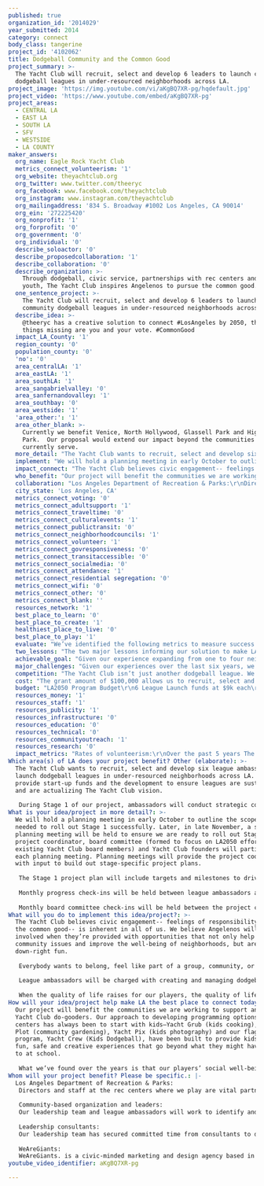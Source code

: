 ```yaml
---
published: true
organization_id: '2014029'
year_submitted: 2014
category: connect
body_class: tangerine
project_id: '4102062'
title: Dodgeball Community and the Common Good
project_summary: >-
  The Yacht Club will recruit, select and develop 6 leaders to launch community
  dodgeball leagues in under-resourced neighborhoods across LA.
project_image: 'https://img.youtube.com/vi/aKgBQ7XR-pg/hqdefault.jpg'
project_video: 'https://www.youtube.com/embed/aKgBQ7XR-pg'
project_areas:
  - CENTRAL LA
  - EAST LA
  - SOUTH LA
  - SFV
  - WESTSIDE
  - LA COUNTY
maker_answers:
  org_name: Eagle Rock Yacht Club
  metrics_connect_volunteerism: '1'
  org_website: theyachtclub.org
  org_twitter: www.twitter.com/theeryc
  org_facebook: www.facebook.com/theyachtclub
  org_instagram: www.instagram.com/theyachtclub
  org_mailingaddress: '834 S. Broadway #1002 Los Angeles, CA 90014'
  org_ein: '272225420'
  org_nonprofit: '1'
  org_forprofit: '0'
  org_government: '0'
  org_individual: '0'
  describe_soloactor: '0'
  describe_proposedcollaboration: '1'
  describe_collaboration: '0'
  describe_organization: >-
    Through dodgeball, civic service, partnerships with rec centers and our
    youth, The Yacht Club inspires Angelenos to pursue the common good.
  one_sentence_project: >-
    The Yacht Club will recruit, select and develop 6 leaders to launch
    community dodgeball leagues in under-resourced neighborhoods across LA.
  describe_idea: >-
    @theeryc has a creative solution to connect #LosAngeles by 2050, the only
    things missing are you and your vote. #CommonGood
  impact_LA_County: '1'
  region_county: '0'
  population_county: '0'
  'no': '0'
  area_centralLA: '1'
  area_eastLA: '1'
  area_southLA: '1'
  area_sangabrielvalley: '0'
  area_sanfernandovalley: '1'
  area_southbay: '0'
  area_westside: '1'
  'area_other:': '1'
  area_other_blank: >-
    Currently we benefit Venice, North Hollywood, Glassell Park and Highland
    Park.  Our proposal would extend our impact beyond the communities we
    currently serve. 
  more_detail: "The Yacht Club wants to recruit, select and develop six league ambassadors to launch dodgeball leagues in under-resourced neighborhoods across LA.  We will provide start-up funds and the development to ensure leagues are sustainable and are actualizing The Yacht Club vision.\r\n\r\nDuring Stage 1 of our project, ambassadors will conduct strategic community outreach and build social trust to understand the current needs of new neighborhoods.  As they begin leagues in Stage 2, ambassadors will develop programs and events aligned to current neighborhood need. Ambassadors will invest players to volunteer and lead community development efforts. Our leagues will be known for using dodgeball as a means to connect and pursue the common good."
  implement: "We will hold a planning meeting in early October to outline the scope of work needed to roll out Stage 1 successfully.  Later, in late November, a second planning meeting will be held to ensure we are ready to roll out Stage 2.  Our project coordinator, board committee (formed to focus on LA2050 efforts from existing Yacht Club board members) and Yacht Club founders will participate in each planning meeting. Planning meetings will provide the project coordinator with input to build out stage-specific project plans. \r\n\r\nThe Stage 1 project plan will include targets and milestones to drive our a) recruitment campaign for league ambassadors, and b) the development of resources and support.  In addition to participating in monthly oversight meetings with our board committee, our project coordinator will provide weekly status updates to The Yacht Club board chair. The Stage 2 project plan will include targets and milestones to support league ambassadors with their a) community outreach,  b) recruitment of players and c) community development efforts.\r\n\r\nMonthly progress check-ins will be held between league ambassadors and the project coordinator.  League ambassadors will report out on targets, milestones and identify support needed.  The project coordinator will share best practices and help match resources to areas of need or support identified by the league ambassador.\r\n\r\nMonthly board committee check-ins will be held between the project coordinator and board committee.  The project coordinator will report out on project targets, milestones and success measures.  For example, at the end of each league during Stage 2, the project coordinator will compile data from player surveys to provide a general review of each league and league ambassador.  The board committee will then support the project coordinator to identify ways to maintain and improve a healthy and successful project implementation.\r\n"
  impact_connect: "The Yacht Club believes civic engagement-- feelings of responsibility toward the common good-- is inherent in all of us.  We believe Angelenos will get more involved when they’re provided with opportunities that not only help solve community issues and improve the well-being of neighborhoods, but are also down-right fun.\r\n\r\nEverybody wants to belong, feel like part of a group, community, or team-- it’s an essential human need. We aim to get people hooked on The Yacht Club by increasing their social well-being and connectedness through dodgeball, weekly meetups and social gatherings. Once hooked, we provide the initial opportunities for our players to become active citizens and volunteer.  Over time, our players become more invested in the neighborhoods where they play and want to do more good for them… it’s our flywheel toward common good.  When our players actively participate and do good for Los Angeles, they feel more invested in Los Angeles.  When our players feel more invested in Los Angeles, they want to work toward greater common good. Yes, we recognize dodgeball is  fun, but we’re not just a team of players; we are an army of do-gooders. We want Los Angeles to be a better city for everyone and believe that dodgeball is a great entry point for good work in service of LA.\r\n\r\nLeague ambassadors will be charged with creating and managing dodgeball leagues that recruit players who want to have fun and actively do good. We aren’t interested in passive civic engagement-- players who simply donate money. Instead our league ambassadors will recruit and invest players to volunteer at Kids Dodgeball because they understand our kids need safe and fun activities in their neighborhood.  League ambassadors will steer players toward opportunities of civic engagement like beach cleanups or encourage and support players to coordinate movies-at-the-park (with proceeds going to rec center programming).\r\n\r\nWhen the quality of life raises for our players, the quality of life raise for all Angelenos. By 2050, we want to see The Yacht Club running dodgeball leagues in rec centers across Los Angeles.  In 2050, we continue to play in under-resourced neighborhoods, we have players on neighborhood councils and The Yacht Club is a consistent presence at civic events across Los Angeles."
  who_benefit: "Our project will benefit the communities we are working to support and all The Yacht Club do-gooders.  Our approach to developing programming options for rec centers has always been to start with kids—Yacht Grub (kids cooking), Yacht Plot (community gardening), Yacht Pix (kids photography) and our flagship program, Yacht Crew (Kids Dodgeball), have been built to provide kids with fun, safe and creative experiences that go beyond what they might have access to at school.   \r\n\r\nWhat we’ve found over the years is that our players’ social well-being and desire to do good increases when we provide opportunities to volunteer and serve the community.  When our players come out to our LA River Cleanup or volunteer at Kids Dodgeball they feel more invested in participating in other Yacht Club events and many eventually expand our civic engagement efforts. For example, when players in our Venice league decided to coordinate a beach cleanup, players from Glassell Park and North Hollywood joined the “player-based” community effort.  The event was created and coordinated by players who were inspired to do more.  "
  collaboration: "Los Angeles Department of Recreation & Parks:\r\nDirectors and staff at the rec centers where we play are vital partners in our project. Their commitment and understanding of the positive impact The Yacht Club can have are essential to our success. We will work to identify the specific needs of each park, design programs to match these needs, and gain community investment and feedback to ensure these programs become a sustainable and consistent part of regular programming. (ie. In Glassell Park this summer, when parents found out Kids Dodgeball was not part of Summer Night Lights programming, they petitioned to incorporate it and The Yacht Club pulled 20 committed volunteers to support 8 Friday nights of Kids Dodgeball.)\r\n\r\nCommunity-based organization and leaders:\r\nOur leadership team and league ambassadors will work to identify and build strategic relationships with community-based organizations and leaders in each new neighborhood we intend to serve. \r\n\r\nLeadership consultants:\r\nOur leadership team has secured committed time from consultants to design of tools and development programming for our league ambassadors. We’ll also work  with our current league ambassadors and our board to leverage established best practices.\r\n\r\nWeAreGiants:\r\nWeAreGiants. is a civic-minded marketing and design agency based in Downtown Los Angeles.  WAG. has been engaged in many projects for the City of Los Angeles: Jose Huizar’s Bringing Back Broadway initiative, CicLAvia, and the redevelopment of Pershing Square. WAG. will provide design and marketing services (branding, logos, flyers, etc.) for the league expansions. \r\n"
  city_state: 'Los Angeles, CA'
  metrics_connect_voting: '0'
  metrics_connect_adultsupport: '1'
  metrics_connect_traveltime: '0'
  metrics_connect_culturalevents: '1'
  metrics_connect_publictransit: '0'
  metrics_connect_neighborhoodcouncils: '1'
  metrics_connect_volunteer: '1'
  metrics_connect_govresponsiveness: '0'
  metrics_connect_transitaccessible: '0'
  metrics_connect_socialmedia: '0'
  metrics_connect_attendance: '1'
  metrics_connect_residential segregation: '0'
  metrics_connect_wifi: '0'
  metrics_connect_other: '0'
  metrics_connect_blank: ''
  resources_network: '1'
  best_place_to_learn: '0'
  best_place_to_create: '1'
  healthiest_place_to_live: '0'
  best_place_to_play: '1'
  evaluate: "We’ve identified the following metrics to measure success:\r\n1. Players volunteer in Yacht Club civic activities\r\n2. Players are invested in The Yacht Club vision\r\n3. League ambassadors work to realize The Yacht Club vision\r\n\r\nDuring our planning meeting in October, we’ll identify targets for each metric. For example for Metric #1, we’ll identify how many activities will be offered and how many volunteers (new and consistent) we aim to have. Data will be collected to measure progress toward each target. For example for Metric #1, we’ll log volunteers at each event and review past logs to identify how many “new” volunteers we were able to cultivate.\r\n\r\nIn order to collect data on Metrics #2 - 3, we’ll use feedback surveys. Data will be compiled by the project coordinator and presented to the board committee to drive project  improvements.\r\n\r\nLeague ambassador feedback surveys will be given after selection and during each retreat. League ambassadors will evaluate the  following key indicators on a 1 (strongly disagree) - 7 (strongly agree scale):\r\n\r\nOverall Satisfaction\r\n• I feel positively about being a league ambassador for The Yacht Club.\r\n• I am giving my best effort to my work as a league ambassador for The Yacht Club.\r\n\r\nTeam Collaboration and Support\r\n• League ambassadors and Yacht Club family pitch in to help meet deadlines, reach goals and generally make my experience as a league ambassador awesome. \r\n\r\nCohort Culture\r\n• I believe our team is vision-aligned and pushes each other stay focused on the common good.\r\n• I feel motivated and inspired by The Yacht Club’s vision.\r\n\r\nDevelopment and Yacht Club support\r\n• I receive positive feedback from our team and The Yacht Club. \r\n• I have the resources (materials, relationships) I need to successfully launch and lead a league. \r\n\r\nPlayer feedback surveys will be given at the end of each season. Players will evaluate the  following key indicators on a 1 (strongly disagree) - 7 (strongly agree scale):\r\n\r\nOverall Satisfaction\r\n• I feel awesome about playing dodgeball with The Yacht Club.\r\n\r\nLeague Culture\r\n• Yes, we get together to play dodgeball, but we also do good.\r\n• I have a friend on my team.\r\n\r\nCommunication\r\n• Communication from my captains and the league is clear and timely.\r\n• My captain did a good job of clearly explaining the rules on my first day.\r\n\r\nLeague Ambassador\r\n• My ambassador made me feel welcomed.\r\n• My ambassador did a good job explaining the Yacht Club vision.\r\n• I feel comfortable talking to my ambassador about any concerns "
  two_lessons: "The two major lessons informing our solution to make LA the best place to connect by 2050 have to do with talent and civic engagement. What we’ve learned in six years is that we need to recruit the right people to be league ambassadors, and then we need to develop and support them to be the leaders their communities need.  With regards to civic engagement, we believe people genuinely want to be involved in their communities, but too often there is a lack of information and social motivation to get involved.\r\n\r\nThe Yacht Club believes we have a responsibility to select and invest in the leaders we’re putting forth to positively impact our neighborhoods. In Stage 1, we’ll design a recruitment and cultivation plan with clear strategies such as a social media campaign and referral incentives to identify candidates. We will establish a league ambassador role description with clear competencies and indicators based on what we’ve observed works. There will be a selection process that includes an application, interviews and role-plays. In Stage 1, we will also design a 10-month long scope and sequence of development and support to prepare ambassadors to lead sustainable leagues beyond their start-up year.\r\n\r\nWith the right communication strategy and incentives we can motivate more Angelenos to take pride and become involved in their community. Currently, we have an active social media presence that we use to inform our members of our events.  We work with WAG. to create a  unique voice, graphics and design that get us noticed  and that appeal to our players on social media as well as email.  Our league ambassadors will receive training and toolkits along with a style guide to support their outreach efforts. We may think of ourselves as an army of do-gooders, but we’re human too and let’s be honest social motivation and incentives really work on us. League ambassadors will learn how to establish and maintain The Yacht Club culture among teams and captains.  Incentives, like our discounted summer league registration (players who commit to volunteering at Kids Dodgeball for 8 summer weeks pay a discounted rate, while non-volunteer player’s cover the difference) incentivize our players to volunteer. Our league ambassadors will be able to leverage best practices like this and share other ways of incentivizing and informing their players of civic engagement opportunities.\r\n"
  achievable_goal: "Given our experience expanding from one to four neighborhoods and one additional city (Detroit), we believe that the first three months are key to the success of our project. Given this, we’ve intentionally scoped out the first three months of work to recruit, select and develop the right league ambassadors:\r\n\r\nMonth 1: \r\n• Launch recruitment campaign\r\n• Hold board meeting to establish roles/responsibilities related to project accountability\r\n• Design selection materials\r\n• Create scope and sequence for league ambassador support and development\r\n• Create outreach and media toolkits\r\n\r\nMonth 2:\r\n• Select league ambassadors\r\n• Host League Ambassador Retreat #1, October 2014\r\n• Establish league launch benchmarks/targets\r\n• Begin weekly check-ins with league ambassadors focused on league launch\r\n\r\nMonth 3:\r\n• Host League Ambassador Retreat #2, November 2014\r\n• Ongoing weekly check-in with league ambassadors focused on league launch\r\n\r\nDuring months 4 – 12 of our project, The Yacht Club will host monthly check-in calls focused on sharing out of best practices and updating the group on progress toward targets. The Yacht Club will hold a final League Ambassador Retreat #3, March 2015.   \r\n\r\nTo date, we hold bi-annual board meetings.  Should we become an LA2050 grantee, we will move to holding quarterly board meetings and establish an LA2050 grant committee to provide monthly support and oversight of project implementation and evaluation. \r\n\r\nWe have built a large network over the last six years that if leveraged well, could be key to a successful project implementation. We currently have 2,000 names on our Yacht Club email list.  These names are active players, former players and friends who have supported us throughout the years. It’s likely that some of our new league ambassadors will be from within our network, it’s also likely we’ll be able to re-engage former players in our new communities.  Our recruitment plan will identify clear ways to engage and leverage our current network as we implement our project.    "
  major_challenges: "Given our experiences over the last six years, we believe the two major challenges we’ll encounter are outreach and building social trust within the community. Expanding to new communities means first learning about the community and how to be most successful there. We recognize that each neighborhood in Los Angeles has unique needs that we need to understand, and has established leaders who we need to learn from and invest in our project. As we expand to new neighborhoods, social trust needs to be cultivated and maintained through thoughtful relationship building, community outreach and following through on commitments.  \r\n\r\nWe want to continue working in communities where the need for community involvement and development is high. In order to do this, our recruitment campaign for new league ambassadors will focus on the following key regional areas— Boyle Heights, Downtown, East LA, Mid-City and South LA. In order for The Yacht Club vision to be actualized, our leagues will partner with rec centers in traditionally under-resourced communities. We plan to leverage our current network and build relationships with active community-based organizations in each of our key regional areas. \r\n\r\nA cornerstone of our league ambassador development and support will be building social trust in new communities. You see it’s been our experience that when we walk into new rec centers for the first time and tell them we want to play dodgeball AND provide opportunities to expand youth programming, they’re weary. They think there’s a catch. Our rec centers in communities like Glassell Park and North Hollywood aren’t used to young professionals coming in and offering the resources (equipment, volunteers, time, etc.) to support their community with nothing wanted in exchange.  Our league ambassadors will receive a community outreach toolkit, learning from our own successes and failures, and design a clear plan to build social trust in their intended neighborhood."
  competition: "The Yacht Club isn’t just another dodgeball league. We’re a group of dodgeball leagues with heart, conscience and zest that aim to do more for our community. We’re also a non-profit and our leagues have the power to apply dues and fundraising (after covering operational costs) to events and projects specific to micro-community needs and interests. \r\n\r\nOur project aims to expand our leagues with purpose. We will seek Angelenos that have the ability (and record) of investing others in doing good to become league ambassadors.  Our league ambassadors will provide the opportunities and the space for others to create opportunities for players to actively participate in their community.  We’ll see an increase in volunteerism, social well-being and commitment to neighborhoods across Los Angeles. Further, we’ll continue to be intentional about the communities we serve, we’re looking to expand in communities similar to Glassell Park, North Hollywood, Oakwood (Venice) and Highland Park. These are communities that have traditionally been considered underserved and under-resourced.\r\n\r\nOther organizations running dodgeball leagues in Los Angeles include WeHo Dodgeball and World Dodgeball Society. WeHo Dodgeball runs two leagues on Tuesdays and Thursdays in West Hollywood. They fundraise for local charities and participate in local events, primarily working to support the West Hollywood LGBT community. The World Dodgeball Society runs leagues on different nights throughout Los Angeles. They recruit league managers through their website and word-of-mouth to start leagues in different neighborhoods. The World Dodgeball Society has leagues primarily in Central LA and the South Bay Cities and operationally runs as a franchise."
  cost: "The grant amount of $100,000 allows us to recruit, select and support six new league ambassadors to launch Yacht Club leagues throughout Los Angeles. The grant monies will not cover overhead expenses incurred by The Yacht Club.  \r\n\r\nEach league will establish player registration fees based on what has historically worked across our leagues to increase players, sustain the league and provide resources used in order to host events focused on social connectedness and civic engagement. Each league will contribute 20% of their seasonal registration fees to The Yacht Club to cover overhead expenses during the startup year. In subsequent years, each league will contribute 25% to cover overhead costs incurred by The Yacht Club and additional marketing collateral produced by The Yacht Club."
  budget: "LA2050 Program Budget\r\n6 League Launch funds at $9k each\r\nTOTAL: $54,000\r\n• Annual equipment (nets, sound system): $700\r\n• Seasonal equipment (tape, balls, First Aid kit): $1,100\r\n• Permits for rec center use: $2,500\r\n• Social Media and Marketing toolkit: $2,200\r\n• Brand/logo collateral: $1,000\r\n• Ambassador stipend: $1,500 ($500/season)\r\n\r\nLeague Ambassador Retreats\r\nTOTAL: $14,000\r\n• Retreat #1, October 2014 (transportation, lodging, food, materials, facilitator stipends): $6,000\r\n• Retreat #2, November 2014 (transportation, lodging, food, materials, facilitator stipends): $6,000\r\n• Retreat #3, March 2015 (food, materials, facilitator stipends): $2,000\r\n\r\nOversight and Development\r\nTOTAL: $30,000\r\n• Launch planning meeting (food, materials, facilitator stipend): $800\r\n• Project coordinator salary (to be added to current job role/salary): $14,000\r\n• Curriculum development consultant fees: $8,000\r\n• League ambassador referral prize: $1,200 ($200/league ambassador selected)\r\n• Oversight stipend to board committee chair: $3,000 ($250/month)\r\n• Recruitment campaign (marketing collateral and advertising fees): $1,000\r\n• Step-back meeting, September 2015: (food, space, materials, facilitator stipend): $2,000"
  resources_money: '1'
  resources_staff: '1'
  resources_publicity: '1'
  resources_infrastructure: '0'
  resources_education: '0'
  resources_technical: '0'
  resources_communityoutreach: '1'
  resources_research: '0'
  impact_metrics: "Rates of volunteerism:\r\nOver the past 5 years The Yacht Club has positively impacted rates of volunteerism in Los Angeles. By creating events around the LA River Cleanup, Highland Park Community Cleanup and partnerships with the SPCA, No Kill Los Angeles, and Heal the Bay, hundreds of our players have volunteered to improve the quality of life in our city.  Our youth programming at the four rec centers we serve has involved over 120 Yacht Club members to provide Kids Dodgeball, Yacht Pix, Yacht Plot,  and Yacht Grub.\r\n\r\nAdults getting sufficient social and emotional support:\r\nThe Yacht Club has become a proven place for adults to forge new relationships, strengthen existing ones and improve the well-being of other Angelenos through civic engagement. Our league ambassadors and captains actively encourage players to show up to team meetups and socialize.  The Yacht Club even links game advantages to this metric.  For example, teams gain points for having their players attend social, volunteer and community events that they later trade in for game advantages.\r\n\r\nAttendance at cultural events:\r\nOver the past 3 years we’ve encouraged our members to participate in events like CicLAvia by hosting dodgeball games along the route and organizing group rides. The support and enthusiasm our members displayed with our CicLAvia events led us to form ERYCYCLE, a bike riding and advocacy group. ERYCYCLE hosts bike rides like “Tour de Taco,” dedicated to exploring LA through our best tacos, and the ride to the Museum of Jurassic Technology, where leaders from the east, west and north organized individual bike rides converging in Culver City.\r\n\r\nParticipation in neighborhood council:\r\nIn April 2014 The Yacht Club designed a “get out the vote” campaign to increase the awareness and participation in Glassell Park and Highland Park’s neighborhood council elections. In Glassell Park the 2014 voter turnout doubled that of 2012 (the prior election year).  Four Yacht Club members ran for office in these elections, with 2 members winning a seat in Glassell Park and 1 member winning a seat in Highland Park.\r\n\r\nWith the addition of six new  leagues across Los Angeles, our impact will continue to grow toward making Los Angeles the best place to connect by 2050. Angelenos will inevitably join rec leagues; expanding The Yacht Club will mean that more Angelenos will be involved in leagues actively working to make Los Angeles a better place for all.\r\n"
Which area(s) of LA does your project benefit? Other (elaborate): >-
  The Yacht Club wants to recruit, select and develop six league ambassadors to
  launch dodgeball leagues in under-resourced neighborhoods across LA. We will
  provide start-up funds and the development to ensure leagues are sustainable
  and are actualizing The Yacht Club vision.
   
   During Stage 1 of our project, ambassadors will conduct strategic community outreach and build social trust to understand the current needs of new neighborhoods. As they begin leagues in Stage 2, ambassadors will develop programs and events aligned to current neighborhood need. Ambassadors will invest players to volunteer and lead community development efforts. Our leagues will be known for using dodgeball as a means to connect and pursue the common good.
What is your idea/project in more detail?: >-
  We will hold a planning meeting in early October to outline the scope of work
  needed to roll out Stage 1 successfully. Later, in late November, a second
  planning meeting will be held to ensure we are ready to roll out Stage 2. Our
  project coordinator, board committee (formed to focus on LA2050 efforts from
  existing Yacht Club board members) and Yacht Club founders will participate in
  each planning meeting. Planning meetings will provide the project coordinator
  with input to build out stage-specific project plans. 
   
   The Stage 1 project plan will include targets and milestones to drive our a) recruitment campaign for league ambassadors, and b) the development of resources and support. In addition to participating in monthly oversight meetings with our board committee, our project coordinator will provide weekly status updates to The Yacht Club board chair. The Stage 2 project plan will include targets and milestones to support league ambassadors with their a) community outreach, b) recruitment of players and c) community development efforts.
   
   Monthly progress check-ins will be held between league ambassadors and the project coordinator. League ambassadors will report out on targets, milestones and identify support needed. The project coordinator will share best practices and help match resources to areas of need or support identified by the league ambassador.
   
   Monthly board committee check-ins will be held between the project coordinator and board committee. The project coordinator will report out on project targets, milestones and success measures. For example, at the end of each league during Stage 2, the project coordinator will compile data from player surveys to provide a general review of each league and league ambassador. The board committee will then support the project coordinator to identify ways to maintain and improve a healthy and successful project implementation.
What will you do to implement this idea/project?: >-
  The Yacht Club believes civic engagement-- feelings of responsibility toward
  the common good-- is inherent in all of us. We believe Angelenos will get more
  involved when they’re provided with opportunities that not only help solve
  community issues and improve the well-being of neighborhoods, but are also
  down-right fun.
   
   Everybody wants to belong, feel like part of a group, community, or team-- it’s an essential human need. We aim to get people hooked on The Yacht Club by increasing their social well-being and connectedness through dodgeball, weekly meetups and social gatherings. Once hooked, we provide the initial opportunities for our players to become active citizens and volunteer. Over time, our players become more invested in the neighborhoods where they play and want to do more good for them… it’s our flywheel toward common good. When our players actively participate and do good for Los Angeles, they feel more invested in Los Angeles. When our players feel more invested in Los Angeles, they want to work toward greater common good. Yes, we recognize dodgeball is fun, but we’re not just a team of players; we are an army of do-gooders. We want Los Angeles to be a better city for everyone and believe that dodgeball is a great entry point for good work in service of LA.
   
   League ambassadors will be charged with creating and managing dodgeball leagues that recruit players who want to have fun and actively do good. We aren’t interested in passive civic engagement-- players who simply donate money. Instead our league ambassadors will recruit and invest players to volunteer at Kids Dodgeball because they understand our kids need safe and fun activities in their neighborhood. League ambassadors will steer players toward opportunities of civic engagement like beach cleanups or encourage and support players to coordinate movies-at-the-park (with proceeds going to rec center programming).
   
   When the quality of life raises for our players, the quality of life raise for all Angelenos. By 2050, we want to see The Yacht Club running dodgeball leagues in rec centers across Los Angeles. In 2050, we continue to play in under-resourced neighborhoods, we have players on neighborhood councils and The Yacht Club is a consistent presence at civic events across Los Angeles.
How will your idea/project help make LA the best place to connect today? In LA2050?: >-
  Our project will benefit the communities we are working to support and all The
  Yacht Club do-gooders. Our approach to developing programming options for rec
  centers has always been to start with kids—Yacht Grub (kids cooking), Yacht
  Plot (community gardening), Yacht Pix (kids photography) and our flagship
  program, Yacht Crew (Kids Dodgeball), have been built to provide kids with
  fun, safe and creative experiences that go beyond what they might have access
  to at school. 
   
   What we’ve found over the years is that our players’ social well-being and desire to do good increases when we provide opportunities to volunteer and serve the community. When our players come out to our LA River Cleanup or volunteer at Kids Dodgeball they feel more invested in participating in other Yacht Club events and many eventually expand our civic engagement efforts. For example, when players in our Venice league decided to coordinate a beach cleanup, players from Glassell Park and North Hollywood joined the “player-based” community effort. The event was created and coordinated by players who were inspired to do more.
Whom will your project benefit? Please be specific.: |-
  Los Angeles Department of Recreation & Parks:
   Directors and staff at the rec centers where we play are vital partners in our project. Their commitment and understanding of the positive impact The Yacht Club can have are essential to our success. We will work to identify the specific needs of each park, design programs to match these needs, and gain community investment and feedback to ensure these programs become a sustainable and consistent part of regular programming. (ie. In Glassell Park this summer, when parents found out Kids Dodgeball was not part of Summer Night Lights programming, they petitioned to incorporate it and The Yacht Club pulled 20 committed volunteers to support 8 Friday nights of Kids Dodgeball.)
   
   Community-based organization and leaders:
   Our leadership team and league ambassadors will work to identify and build strategic relationships with community-based organizations and leaders in each new neighborhood we intend to serve. 
   
   Leadership consultants:
   Our leadership team has secured committed time from consultants to design of tools and development programming for our league ambassadors. We’ll also work with our current league ambassadors and our board to leverage established best practices.
   
   WeAreGiants:
   WeAreGiants. is a civic-minded marketing and design agency based in Downtown Los Angeles. WAG. has been engaged in many projects for the City of Los Angeles: Jose Huizar’s Bringing Back Broadway initiative, CicLAvia, and the redevelopment of Pershing Square. WAG. will provide design and marketing services (branding, logos, flyers, etc.) for the league expansions.
youtube_video_identifier: aKgBQ7XR-pg

---
```

